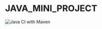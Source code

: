 # JAVA_MINI_PROJECT
![Java CI with Maven](https://github.com/PS99002489/JAVA_MINI_PROJECT/workflows/Java%20CI%20with%20Maven/badge.svg?branch=master)
